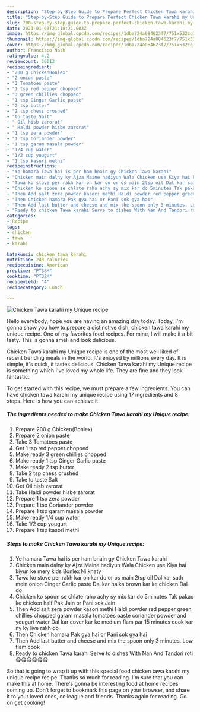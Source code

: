 ```yaml
---
description: "Step-by-Step Guide to Prepare Perfect Chicken Tawa karahi my Unique recipe"
title: "Step-by-Step Guide to Prepare Perfect Chicken Tawa karahi my Unique recipe"
slug: 700-step-by-step-guide-to-prepare-perfect-chicken-tawa-karahi-my-unique-recipe
date: 2021-01-03T21:18:21.003Z
image: https://img-global.cpcdn.com/recipes/1dba724a084623f7/751x532cq70/chicken-tawa-karahi-my-unique-recipe-recipe-main-photo.jpg
thumbnail: https://img-global.cpcdn.com/recipes/1dba724a084623f7/751x532cq70/chicken-tawa-karahi-my-unique-recipe-recipe-main-photo.jpg
cover: https://img-global.cpcdn.com/recipes/1dba724a084623f7/751x532cq70/chicken-tawa-karahi-my-unique-recipe-recipe-main-photo.jpg
author: Francisco Nash
ratingvalue: 4.2
reviewcount: 36013
recipeingredient:
- "200 g ChickenBonlex"
- "2 onion paste"
- "3 Tomatoes paste"
- "1 tsp red pepper chopped"
- "3 green chillies chopped"
- "1 tsp Ginger Garlic paste"
- "2 tsp butter"
- "2 tsp chess crushed"
- "to taste Salt"
- " Oil hisb zarorat"
- " Haldi powder hisbe zarorat"
- "1 tsp zera powder"
- "1 tsp Coriander powder"
- "1 tsp garam masala powder"
- "1/4 cup water"
- "1/2 cup yougurt"
- "1 tsp kasori methi"
recipeinstructions:
- "Ye hamara Tawa hai is per ham bnain gy Chicken Tawa karahi"
- "Chicken main dalny ky Ajza Maine hadiyun Wala Chicken use Kiya hai kiyun ke mery kids Bonlex Ni khaty"
- "Tawa ko stove per rakh kar on kar do or os main 2tsp oil Dal kar sath mein onion Ginger Garlic paste Dal kar halka brown kar ke chicken Dal do"
- "Chicken ko spoon se chlate raho achy sy mix kar do 5minutes Tak pakao ke chicken half Pak Jain or Pani sok Jain"
- "Then Add salt zera powder kasori methi Haldi powder red pepper green chillies chopped garam masala tomatoes paste coriander powder and yougurt water Dal kar cover kar ke medium flam par 15 minutes cook kar ny ky liye rakh do"
- "Then Chicken hamara Pak gya hai or Pani sok gya hai"
- "Then Add last butter and cheese and mix the spoon only 3 minutes. Low flam cook"
- "Ready to chicken Tawa karahi Serve to dishes With Nan And Tandori roti 😋😋😋😋😋😋"
categories:
- Recipe
tags:
- chicken
- tawa
- karahi

katakunci: chicken tawa karahi 
nutrition: 248 calories
recipecuisine: American
preptime: "PT38M"
cooktime: "PT32M"
recipeyield: "4"
recipecategory: Lunch

---
```



![Chicken Tawa karahi my Unique recipe](https://img-global.cpcdn.com/recipes/1dba724a084623f7/751x532cq70/chicken-tawa-karahi-my-unique-recipe-recipe-main-photo.jpg)

Hello everybody, hope you are having an amazing day today. Today, I'm gonna show you how to prepare a distinctive dish, chicken tawa karahi my unique recipe. One of my favorites food recipes. For mine, I will make it a bit tasty. This is gonna smell and look delicious.

Chicken Tawa karahi my Unique recipe is one of the most well liked of recent trending meals in the world. It's enjoyed by millions every day. It is simple, it's quick, it tastes delicious. Chicken Tawa karahi my Unique recipe is something which I've loved my whole life. They are fine and they look fantastic.




To get started with this recipe, we must prepare a few ingredients. You can have chicken tawa karahi my unique recipe using 17 ingredients and 8 steps. Here is how you can achieve it.

<!--inarticleads1-->

##### The ingredients needed to make Chicken Tawa karahi my Unique recipe:

1. Prepare 200 g Chicken(Bonlex)
1. Prepare 2 onion paste
1. Take 3 Tomatoes paste
1. Get 1 tsp red pepper chopped
1. Make ready 3 green chillies chopped
1. Make ready 1 tsp Ginger Garlic paste
1. Make ready 2 tsp butter
1. Take 2 tsp chess crushed
1. Take to taste Salt
1. Get  Oil hisb zarorat
1. Take  Haldi powder hisbe zarorat
1. Prepare 1 tsp zera powder
1. Prepare 1 tsp Coriander powder
1. Prepare 1 tsp garam masala powder
1. Make ready 1/4 cup water
1. Take 1/2 cup yougurt
1. Prepare 1 tsp kasori methi




<!--inarticleads2-->

##### Steps to make Chicken Tawa karahi my Unique recipe:

1. Ye hamara Tawa hai is per ham bnain gy Chicken Tawa karahi
1. Chicken main dalny ky Ajza Maine hadiyun Wala Chicken use Kiya hai kiyun ke mery kids Bonlex Ni khaty
1. Tawa ko stove per rakh kar on kar do or os main 2tsp oil Dal kar sath mein onion Ginger Garlic paste Dal kar halka brown kar ke chicken Dal do
1. Chicken ko spoon se chlate raho achy sy mix kar do 5minutes Tak pakao ke chicken half Pak Jain or Pani sok Jain
1. Then Add salt zera powder kasori methi Haldi powder red pepper green chillies chopped garam masala tomatoes paste coriander powder and yougurt water Dal kar cover kar ke medium flam par 15 minutes cook kar ny ky liye rakh do
1. Then Chicken hamara Pak gya hai or Pani sok gya hai
1. Then Add last butter and cheese and mix the spoon only 3 minutes. Low flam cook
1. Ready to chicken Tawa karahi Serve to dishes With Nan And Tandori roti 😋😋😋😋😋😋




So that is going to wrap it up with this special food chicken tawa karahi my unique recipe recipe. Thanks so much for reading. I'm sure that you can make this at home. There's gonna be interesting food at home recipes coming up. Don't forget to bookmark this page on your browser, and share it to your loved ones, colleague and friends. Thanks again for reading. Go on get cooking!
